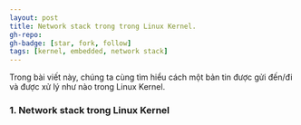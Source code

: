 ```yaml
---
layout: post
title: Network stack trong trong Linux Kernel.
gh-repo: 
gh-badge: [star, fork, follow]
tags: [kernel, embedded, network stack]
---
```


Trong bài viết này, chúng ta cùng tìm hiểu cách một bản tin được gửi đến/đi và được xử lý như nào trong Linux Kernel.

### 1. Network stack trong Linux Kernel